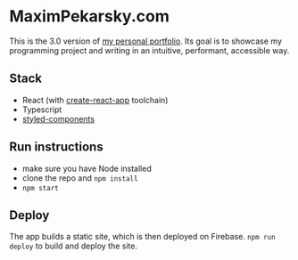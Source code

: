 # MaximPekarsky.com

This is the 3.0 version of [my personal portfolio](www.https://maximpekarsky.com). Its goal is to showcase my programming project and writing in an intuitive, performant, accessible way.

## Stack
* React (with [create-react-app](https://create-react-app.dev/) toolchain)
* Typescript
* [styled-components](https://styled-components.com/)

## Run instructions
* make sure you have Node installed
* clone the repo and `npm install`
* `npm start`

## Deploy
The app builds a static site, which is then deployed on Firebase.
`npm run deploy` to build and deploy the site.